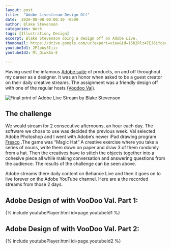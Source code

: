 ```yaml
---
layout: post
title:  "Adobe Livestream Design Off"
date:  2020-08-08 00:00:10 -0500
author: Blake Stevenson
categories: Work
tags: [Illustration, Design]
excerpt: Blake Stevenson doing a design off on Adobe Live.
thumbnail: https://drive.google.com/uc?export=view&id=1Sh2Rlz47EJ6iYcauNtaRjQmI-axfIYps 
youtubeId1: 2P2pAy3Ijic 
youtubeId2: Ml_QiwkAu-E

---
```


Having used the infamous [Adobe suite](https://www.adobe.com/ca/creativecloud.html) of products, on and off throughout my career as a designer. It was an honor when asked to be a guest creator on their daily creative streams. The assignment was a friendly design off with one of the regular hosts [(Voodoo Val)](https://www.voodooval.com/). 

![Final print of Adobe Live Stream by Blake Stevenson](https://drive.google.com/uc?export=view&id=1DJVyqri-lhJY7NDeR96qtWacuhstRjsk)

## The challenge

We would stream for 2 consecutive afternoons, an hour each day. The software we chose to use was decided the previous week. Val selected Adobe Photoshop and I went with Adobe’s newer iPad drawing program [Fresco](https://www.adobe.com/ca/products/fresco.html) .The game was “Magic Hat” A creative exercise where you take a series of nouns, write them down on paper and draw 3 of them randomly from a hat. Then the creatives have to stitch the objects together into a cohesive piece all while making conversation and answering questions from the audience. The results of the challenge can be seen above.

Adobe streams there daily content on Behance Live and then it goes on to live forever on the Adobe YouTube channel. Here are a the recorded streams from those 2 days. 


## Adobe Design of with VooDoo Val. Part 1:

{% include youtubePlayer.html id=page.youtubeId1 %}

## Adobe Design of with VooDoo Val. Part 2:

{% include youtubePlayer.html id=page.youtubeId2 %}
